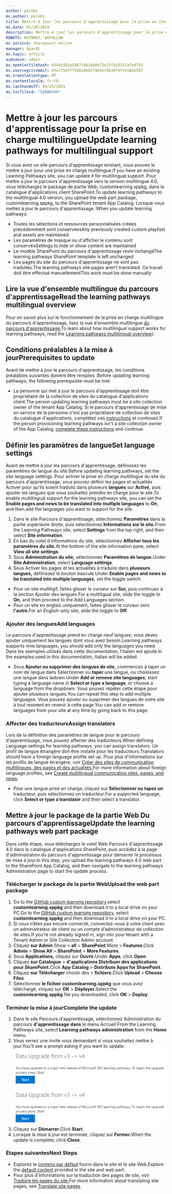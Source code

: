 ```yaml
---
author: pkrebs
ms.author: pkrebs
title: Mettre à jour les parcours d'apprentissage pour la prise en charge multilingue
ms.date: 05/20/2019
description: Mettre à jour les parcours d'apprentissage pour la prise en charge multilingue
ROBOTS: NOINDEX, NOFOLLOW
ms.service: sharepoint-online
manager: bpardi
ms.topic: article
audience: admin
ms.openlocfilehash: 9344cd91e5b6718b1eb0e73e25fdc8311afed793
ms.sourcegitcommit: 97e175e5ff5b6a9e0274d5ec9b39fdf7e18eb387
ms.translationtype: MT
ms.contentlocale: fr-FR
ms.lasthandoff: 04/25/2021
ms.locfileid: "52000240"
---
```

# <a name="update-learning-pathways-for-multilingual-support"></a><span data-ttu-id="f5275-103">Mettre à jour les parcours d'apprentissage pour la prise en charge multilingue</span><span class="sxs-lookup"><span data-stu-id="f5275-103">Update learning pathways for multilingual support</span></span>
<span data-ttu-id="f5275-104">Si vous avez un site parcours d'apprentissage existant, vous pouvez le mettre à jour pour une prise en charge multilingue.</span><span class="sxs-lookup"><span data-stu-id="f5275-104">If you have an existing Learning Pathways site, you can update it for multilingual support.</span></span> <span data-ttu-id="f5275-105">Pour mettre à jour le parcours d'apprentissage vers la version multilingue 4.0, vous téléchargez le package de partie Web, customlearning.sppkg, dans le catalogue d'applications client SharePoint.</span><span class="sxs-lookup"><span data-stu-id="f5275-105">To update learning pathways to the multilingual 4.0 version, you upload the web part package, customlearning.sppkg, to the SharePoint tenant App Catalog.</span></span> <span data-ttu-id="f5275-106">Lorsque vous mettez à jour le parcours d'apprentissage :</span><span class="sxs-lookup"><span data-stu-id="f5275-106">When you update learning pathways:</span></span>  

- <span data-ttu-id="f5275-107">Toutes les sélections et ressources personnalisées créées précédemment sont conservées</span><span class="sxs-lookup"><span data-stu-id="f5275-107">Any previously created custom playlists and assets are maintained</span></span>
- <span data-ttu-id="f5275-108">Les paramètres de masque ou d'afficher le contenu sont conservés</span><span class="sxs-lookup"><span data-stu-id="f5275-108">Settings to hide or show content are maintained</span></span>
- <span data-ttu-id="f5275-109">Le modèle SharePoint du parcours d'apprentissage reste inchangé</span><span class="sxs-lookup"><span data-stu-id="f5275-109">The learning pathways SharePoint template is left unchanged</span></span>
- <span data-ttu-id="f5275-110">Les pages du site du parcours d'apprentissage ne sont pas traduites.</span><span class="sxs-lookup"><span data-stu-id="f5275-110">The learning pathways site pages aren't translated.</span></span> <span data-ttu-id="f5275-111">Ce travail doit être effectué manuellement</span><span class="sxs-lookup"><span data-stu-id="f5275-111">This work must be done manually</span></span>

## <a name="read-the-learning-pathways-multilingual-overview"></a><span data-ttu-id="f5275-112">Lire la vue d'ensemble multilingue du parcours d'apprentissage</span><span class="sxs-lookup"><span data-stu-id="f5275-112">Read the learning pathways multilingual overview</span></span>
<span data-ttu-id="f5275-113">Pour en savoir plus sur le fonctionnement de la prise en charge multilingue du parcours d'apprentissage, lisez la vue d'ensemble multilingue [du parcours d'apprentissage.](custom_overview_ml.md)</span><span class="sxs-lookup"><span data-stu-id="f5275-113">To learn about how multilingual support works for learning pathways, read the [Learning pathways multilingual overview](custom_overview_ml.md)).</span></span> 

## <a name="prerequisites-to-update"></a><span data-ttu-id="f5275-114">Conditions préalables à la mise à jour</span><span class="sxs-lookup"><span data-stu-id="f5275-114">Prerequisites to update</span></span>
<span data-ttu-id="f5275-115">Avant de mettre à jour le parcours d'apprentissage, les conditions préalables suivantes doivent être remplies :</span><span class="sxs-lookup"><span data-stu-id="f5275-115">Before updating learning pathways, the following prerequisite must be met:</span></span>
- <span data-ttu-id="f5275-116">La personne qui met à jour le parcours d'apprentissage doit être propriétaire de la collection de sites du catalogue d'applications client.</span><span class="sxs-lookup"><span data-stu-id="f5275-116">The person updating learning pathways must be a site collection owner of the tenant App Catalog.</span></span> <span data-ttu-id="f5275-117">Si le parcours d'apprentissage de mise en service de la personne n'est pas propriétaire de collection de sites du catalogue d'applications, complétez ces [instructions](addappadmin.md) et continuez.</span><span class="sxs-lookup"><span data-stu-id="f5275-117">If the person provisioning learning pathways isn't a site collection owner of the App Catalog, [complete these instructions](addappadmin.md) and continue.</span></span> 

## <a name="set-language-settings"></a><span data-ttu-id="f5275-118">Définir les paramètres de langue</span><span class="sxs-lookup"><span data-stu-id="f5275-118">Set language settings</span></span> 
<span data-ttu-id="f5275-119">Avant de mettre à jour les parcours d'apprentissage, définissez les paramètres de langue du site.</span><span class="sxs-lookup"><span data-stu-id="f5275-119">Before updating learning pathways, set the site language settings.</span></span> <span data-ttu-id="f5275-120">Pour activer la prise en charge multilingue du site du parcours d'apprentissage, vous pouvez définir les pages et actualités Activer pour qu'ils soient traduits dans plusieurs **langues** sur **Activé,** puis ajouter les langues que vous souhaitez prendre en charge pour le site.</span><span class="sxs-lookup"><span data-stu-id="f5275-120">To enable multilingual support for the learning pathways site, you can set the **Enable pages and news to be translated into multiple languages** to **On**, and then add the languages you want to support for the site.</span></span>
1.  <span data-ttu-id="f5275-121">Dans le site Parcours d'apprentissage, sélectionnez **Paramètres** dans la partie supérieure droite, puis sélectionnez **Informations sur le site.**</span><span class="sxs-lookup"><span data-stu-id="f5275-121">From the Learning Pathways site, select **Settings** from the top right, and then select **Site information**.</span></span>
2.  <span data-ttu-id="f5275-122">En bas du volet d'informations du site, sélectionnez **Afficher tous les paramètres du site.**</span><span class="sxs-lookup"><span data-stu-id="f5275-122">At the bottom of the site information pane, select **View all site settings**.</span></span>
3.  <span data-ttu-id="f5275-123">Sous **Administration du site,** sélectionnez **Paramètres de langue.**</span><span class="sxs-lookup"><span data-stu-id="f5275-123">Under **Site Administration**, select **Language settings**.</span></span>
4.  <span data-ttu-id="f5275-124">Sous Activer les pages et les actualités à traduire dans **plusieurs langues,** définissez le bouton bascule.</span><span class="sxs-lookup"><span data-stu-id="f5275-124">Under **Enable pages and news to be translated into multiple languages**, set the toggle switch.</span></span> 
- <span data-ttu-id="f5275-125">Pour un site multiligif, faites glisser le curseur sur **Sur,** puis continuez à la section Ajouter des langues.</span><span class="sxs-lookup"><span data-stu-id="f5275-125">For a multiligual site, slide the toggle to **On**, and then proceed to the Add Languages section.</span></span> 
- <span data-ttu-id="f5275-126">Pour un site en anglais uniquement, faites glisser le curseur vers **l'autre**.</span><span class="sxs-lookup"><span data-stu-id="f5275-126">For an English-only site, slide the toggle to **Off**.</span></span>

### <a name="add-languages"></a><span data-ttu-id="f5275-127">Ajouter des langues</span><span class="sxs-lookup"><span data-stu-id="f5275-127">Add languages</span></span>
<span data-ttu-id="f5275-128">Le parcours d'apprentissage prend en charge neuf langues; vous devez ajouter uniquement les langues dont vous avez besoin.</span><span class="sxs-lookup"><span data-stu-id="f5275-128">Learning pathways supports nine languages, you should add only the languages you need.</span></span> <span data-ttu-id="f5275-129">Dans les exemples utilisés dans cette documentation, l'italien est ajouté.</span><span class="sxs-lookup"><span data-stu-id="f5275-129">In the examples used in this documentation, Italian will be added.</span></span> 
- <span data-ttu-id="f5275-130">Sous **Ajouter ou supprimer des langues de site,** commencez à taper un nom de langue dans Sélectionner ou **taper** une langue, ou choisissez une langue dans ladown.</span><span class="sxs-lookup"><span data-stu-id="f5275-130">Under **Add or remove site languages**, start typing a language name in **Select or type a language**, or choose a language from the dropdown.</span></span> <span data-ttu-id="f5275-131">Vous pouvez répéter cette étape pour ajouter plusieurs langues.</span><span class="sxs-lookup"><span data-stu-id="f5275-131">You can repeat this step to add multiple languages.</span></span> <span data-ttu-id="f5275-132">Vous pouvez ajouter ou supprimer des langues de votre site à tout moment en revenir à cette page.</span><span class="sxs-lookup"><span data-stu-id="f5275-132">You can add or remove languages from your site at any time by going back to this page.</span></span>
 
### <a name="assign-translators"></a><span data-ttu-id="f5275-133">Affecter des traducteurs</span><span class="sxs-lookup"><span data-stu-id="f5275-133">Assign translators</span></span>
<span data-ttu-id="f5275-134">Lors de la définition des paramètres de langue pour le parcours d'apprentissage, vous pouvez affecter des traducteurs.</span><span class="sxs-lookup"><span data-stu-id="f5275-134">When defining Language settings for learning pathways, you can assign translators.</span></span> <span data-ttu-id="f5275-135">Un profil de langue étrangère doit être installé pour les traducteurs.</span><span class="sxs-lookup"><span data-stu-id="f5275-135">Translators should have a foreign language profile set up.</span></span> <span data-ttu-id="f5275-136">Pour plus d'informations sur les profils de langue étrangère, voir [Créer des sites de communication multilingues, des pages et des actualités.](https://support.office.com/article/2bb7d610-5453-41c6-a0e8-6f40b3ed750c)</span><span class="sxs-lookup"><span data-stu-id="f5275-136">For more information about foreign language profiles, see [Create multilingual communication sites, pages, and news](https://support.office.com/article/2bb7d610-5453-41c6-a0e8-6f40b3ed750c).</span></span>  
- <span data-ttu-id="f5275-137">Pour une langue prise en charge, cliquez sur **Sélectionner ou tapez un** traducteur, puis sélectionnez un traducteur.</span><span class="sxs-lookup"><span data-stu-id="f5275-137">For a supported language, click **Select or type a translator** and then select a translator.</span></span> 

## <a name="update-the-learning-pathways-web-part-package"></a><span data-ttu-id="f5275-138">Mettre à jour le package de la partie Web Du parcours d'apprentissage</span><span class="sxs-lookup"><span data-stu-id="f5275-138">Update the learning pathways web part package</span></span>
<span data-ttu-id="f5275-139">Dans cette étape, vous téléchargez le volet Web Parcours d'apprentissage 4.0 dans le catalogue d'applications SharePoint, puis accédez à la page d'administration du parcours d'apprentissage pour démarrer le processus de mise à jour.</span><span class="sxs-lookup"><span data-stu-id="f5275-139">In this step, you upload the learning pathways 4.0 web part to the SharePoint App Catalog, and then navigate to the learning pathways Administration page to start the update process.</span></span>

### <a name="upload-the-web-part-package"></a><span data-ttu-id="f5275-140">Télécharger le package de la partie Web</span><span class="sxs-lookup"><span data-stu-id="f5275-140">Upload the web part package</span></span>
1.  <span data-ttu-id="f5275-141">Go to the [GitHub custom learning repository,](https://github.com/pnp/custom-learning-office-365/tree/master/webpart)select **customlearning.sppkg** and then download it to a local drive on your PC.</span><span class="sxs-lookup"><span data-stu-id="f5275-141">Go to the [GitHub custom learning repository](https://github.com/pnp/custom-learning-office-365/tree/master/webpart), select **customlearning.sppkg** and then download it to a local drive on your PC.</span></span> 
2.  <span data-ttu-id="f5275-142">Si vous n’êtes pas encore connecté, connectez-vous à votre client avec un administrateur de client ou un compte d’administrateur de collection de sites.</span><span class="sxs-lookup"><span data-stu-id="f5275-142">If you’re not already signed in, sign into your tenant with a Tenant Admin or Site Collection Admin account.</span></span> 
3.  <span data-ttu-id="f5275-143">Cliquez **sur Admin** Show  >  **all**  >  **SharePoint** More  >  **Features**.</span><span class="sxs-lookup"><span data-stu-id="f5275-143">Click **Admin** > **Show All** > **SharePoint** > **More Features**.</span></span> 
4.  <span data-ttu-id="f5275-144">Sous **Applications,** cliquez sur **Ouvrir.**</span><span class="sxs-lookup"><span data-stu-id="f5275-144">Under **Apps**, click **Open**.</span></span> 
5.  <span data-ttu-id="f5275-145">Cliquez **sur Catalogue**  >  **d'applications Distribuer des applications pour SharePoint.**</span><span class="sxs-lookup"><span data-stu-id="f5275-145">Click **App Catalog** > **Distribute Apps for SharePoint**.</span></span> 
6.  <span data-ttu-id="f5275-146">Cliquez **sur Télécharger** choisir des  >  **fichiers.**</span><span class="sxs-lookup"><span data-stu-id="f5275-146">Click **Upload** > **Choose Files**.</span></span> 
7.  <span data-ttu-id="f5275-147">Sélectionnez **le fichier customlearning.sppkg** que vous avez téléchargé, cliquez sur **OK**  >  **Déployer.**</span><span class="sxs-lookup"><span data-stu-id="f5275-147">Select the **customlearning.sppkg** file you downloaded, click **OK** > **Deploy**.</span></span> 

### <a name="complete-the-update"></a><span data-ttu-id="f5275-148">Terminer la mise à jour</span><span class="sxs-lookup"><span data-stu-id="f5275-148">Complete the update</span></span>
1.  <span data-ttu-id="f5275-149">Dans le site Parcours d'apprentissage, sélectionnez Administration du parcours **d'apprentissage** **dans** le menu Accueil.</span><span class="sxs-lookup"><span data-stu-id="f5275-149">From the Learning Pathways site, select **Learning pathways administration** from the **Home** menu.</span></span> 
2.  <span data-ttu-id="f5275-150">Vous verrez une invite vous demandant si vous souhaitez mettre à jour.</span><span class="sxs-lookup"><span data-stu-id="f5275-150">You’ll see a prompt asking if you want to update.</span></span> 
<span data-ttu-id="f5275-151">![custom_update_adminprompt_ml.png](media/custom_update_adminprompt_ml.png)</span><span class="sxs-lookup"><span data-stu-id="f5275-151">![custom_update_adminprompt_ml.png](media/custom_update_adminprompt_ml.png)</span></span>
3.  <span data-ttu-id="f5275-152">Cliquez sur **Démarrer**.</span><span class="sxs-lookup"><span data-stu-id="f5275-152">Click **Start**.</span></span> 
4. <span data-ttu-id="f5275-153">Lorsque la mise à jour est terminée, cliquez sur **Fermer.**</span><span class="sxs-lookup"><span data-stu-id="f5275-153">When the update is complete, click **Close**.</span></span> 

### <a name="next-steps"></a><span data-ttu-id="f5275-154">Étapes suivantes</span><span class="sxs-lookup"><span data-stu-id="f5275-154">Next Steps</span></span>
- <span data-ttu-id="f5275-155">Explorez le [contenu par défaut](custom_exploresite.md) fourni dans le site et le site Web.</span><span class="sxs-lookup"><span data-stu-id="f5275-155">Explore the [default content](custom_exploresite.md) provided in the site and web part.</span></span>
- <span data-ttu-id="f5275-156">Pour plus d'informations sur la traduction des pages de site, voir [Traduire les pages du site.](custom_translate_page_ml.md)</span><span class="sxs-lookup"><span data-stu-id="f5275-156">For more information about translating site pages, see [Translate site pages](custom_translate_page_ml.md).</span></span> 

